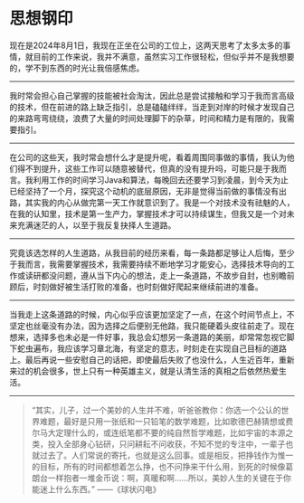 # 思想钢印	

​	现在是2024年8月1日，我现在正坐在公司的工位上，这两天思考了太多太多的事情，就目前的工作来说，我并不满意，虽然实习工作很轻松，但似乎并不是我想要的，学不到东西的时光让我倍感焦虑。

------

​	我时常会担心自己掌握的技能被社会淘汰，因此总是尝试接触和学习于我而言高级的技术，但在前进的路上缺乏指引，总是磕磕绊绊，当走到对岸的时候才发现自己的来路弯弯绕绕，浪费了大量的时间处理脚下的杂草，时间和精力是有限的，我需要指引。

------

​	在公司的这些天，我时常会想什么才是提升呢，看着周围同事做的事情，我认为他们得不到提升，这些工作可以随意被替代，但真的没有提升吗，可能只是于我而言。我利用工作的时间学习Java和算法，每晚回去还要学习到凌晨，到今天为止已经坚持了一个月，探究这个动机的底层原因，无非是觉得当前做的事情没有出路，其实我的内心从做完第一天工作就意识到了。我是一个对技术没有祛魅的人，在我的认知里，技术是第一生产力，掌握技术才可以持续谋生，但我又是一个对未来充满迷茫的人，以至于我反复抉择人生道路。

------

​	究竟该选怎样的人生道路，从我目前的经历来看，每一条路都足够让人后悔，至少于我而言，我需要掌握技术，我需要持续不断地学习才能安心，选择技术导向的工作或读研都没问题，遵从当下内心的想法，走上一条道路，不故步自封，也别瞻前顾后，时刻做好被生活打败的准备，也时刻做好爬起来继续前进的准备。

------

​	当我走上这条道路的时候，内心似乎应该更加坚定了一点，在这个时间节点上，不坚定也丝毫没有办法，因为选择之后便别无他路，我只能硬着头皮往前走了。现在想来，选择多也未必是一件好事，我总会幻想另一条道路的美丽，却常常忽视它脚下蛇虫遍布，我应该学习章北海，有坚定的意志，时刻走在实现自己目标的道路上。最后再说一些安慰自己的话把，即使最后失败了也没什么，人生近百年，重新来过的机会很多，世上只有一种英雄主义，就是认清生活的真相之后依然热爱生活。

------



> “其实，儿子，过一个美妙的人生并不难，听爸爸教你：你选一个公认的世界难题，最好是只用一张纸和一只铅笔的数学难题，比如歌德巴赫猜想或费尔马大定理什么的，或连纸笔都不要的纯自然哲学难题，比如宇宙的本源之类，投入全部身心钻研，只问耕耘不问收获，不知不觉的专注中，一辈子也就过去了。人们常说的寄托，也就是这么回事。或是相反，把挣钱作为惟一的目标，所有的时间都想着怎么挣，也不问挣来干什么用，到死的时候像葛朗台一样抱者一堆金币说：啊，真暖和啊……所以，美妙人生的关键在于你能迷上什么东西。” ——《球状闪电》

